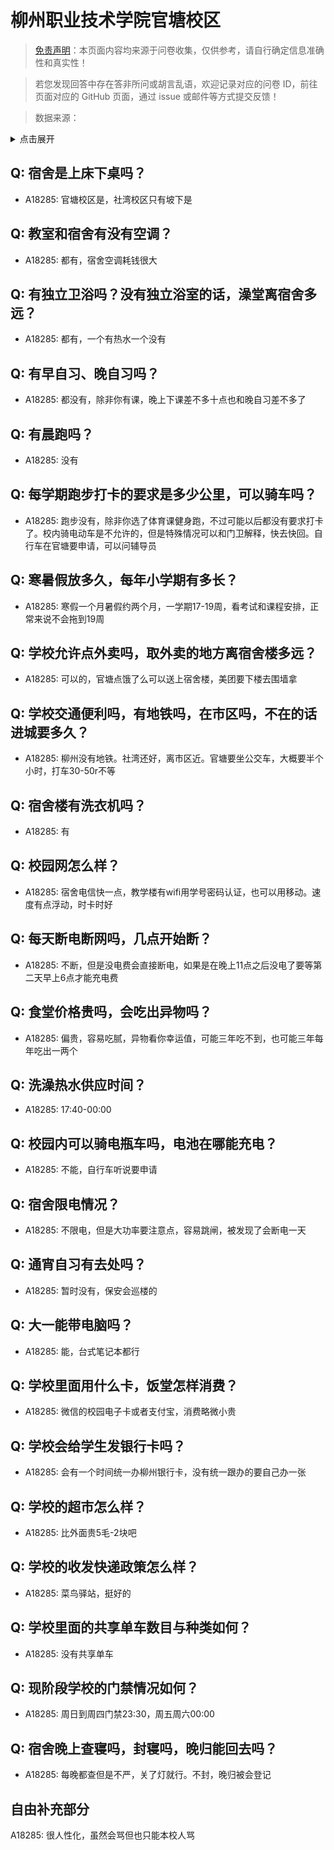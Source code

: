 # 柳州职业技术学院官塘校区

> [免责声明](https://colleges.chat/#_3)：本页面内容均来源于问卷收集，仅供参考，请自行确定信息准确性和真实性！

> 若您发现回答中存在答非所问或胡言乱语，欢迎记录对应的问卷 ID，前往页面对应的 GitHub 页面，通过 issue 或邮件等方式提交反馈！

> 数据来源：

<details><summary>点击展开</summary>
<ul>
<li>A18285: 匿名 (2023 年 06 月)</li>
</ul>
</details>

## Q: 宿舍是上床下桌吗？

- A18285: 官塘校区是，社湾校区只有坡下是

## Q: 教室和宿舍有没有空调？

- A18285: 都有，宿舍空调耗钱很大

## Q: 有独立卫浴吗？没有独立浴室的话，澡堂离宿舍多远？

- A18285: 都有，一个有热水一个没有

## Q: 有早自习、晚自习吗？

- A18285: 都没有，除非你有课，晚上下课差不多十点也和晚自习差不多了

## Q: 有晨跑吗？

- A18285: 没有

## Q: 每学期跑步打卡的要求是多少公里，可以骑车吗？

- A18285: 跑步没有，除非你选了体育课健身跑，不过可能以后都没有要求打卡了。校内骑电动车是不允许的，但是特殊情况可以和门卫解释，快去快回。自行车在官塘要申请，可以问辅导员

## Q: 寒暑假放多久，每年小学期有多长？

- A18285: 寒假一个月暑假约两个月，一学期17-19周，看考试和课程安排，正常来说不会拖到19周

## Q: 学校允许点外卖吗，取外卖的地方离宿舍楼多远？

- A18285: 可以的，官塘点饿了么可以送上宿舍楼，美团要下楼去围墙拿

## Q: 学校交通便利吗，有地铁吗，在市区吗，不在的话进城要多久？

- A18285: 柳州没有地铁。社湾还好，离市区近。官塘要坐公交车，大概要半个小时，打车30-50r不等

## Q: 宿舍楼有洗衣机吗？

- A18285: 有

## Q: 校园网怎么样？

- A18285: 宿舍电信快一点，教学楼有wifi用学号密码认证，也可以用移动。速度有点浮动，时卡时好

## Q: 每天断电断网吗，几点开始断？

- A18285: 不断，但是没电费会直接断电，如果是在晚上11点之后没电了要等第二天早上6点才能充电费

## Q: 食堂价格贵吗，会吃出异物吗？

- A18285: 偏贵，容易吃腻，异物看你幸运值，可能三年吃不到，也可能三年每年吃出一两个

## Q: 洗澡热水供应时间？

- A18285: 17:40-00:00

## Q: 校园内可以骑电瓶车吗，电池在哪能充电？

- A18285: 不能，自行车听说要申请

## Q: 宿舍限电情况？

- A18285: 不限电，但是大功率要注意点，容易跳闸，被发现了会断电一天

## Q: 通宵自习有去处吗？

- A18285: 暂时没有，保安会巡楼的

## Q: 大一能带电脑吗？

- A18285: 能，台式笔记本都行

## Q: 学校里面用什么卡，饭堂怎样消费？

- A18285: 微信的校园电子卡或者支付宝，消费略微小贵

## Q: 学校会给学生发银行卡吗？

- A18285: 会有一个时间统一办柳州银行卡，没有统一跟办的要自己办一张

## Q: 学校的超市怎么样？

- A18285: 比外面贵5毛-2块吧

## Q: 学校的收发快递政策怎么样？

- A18285: 菜鸟驿站，挺好的

## Q: 学校里面的共享单车数目与种类如何？

- A18285: 没有共享单车

## Q: 现阶段学校的门禁情况如何？

- A18285: 周日到周四门禁23:30，周五周六00:00

## Q: 宿舍晚上查寝吗，封寝吗，晚归能回去吗？

- A18285: 每晚都查但是不严，关了灯就行。不封，晚归被会登记

## 自由补充部分

A18285: 很人性化，虽然会骂但也只能本校人骂